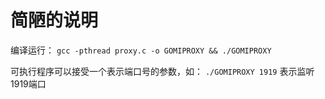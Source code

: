 # 简陋的说明

编译运行： `gcc -pthread proxy.c -o GOMIPROXY && ./GOMIPROXY`

可执行程序可以接受一个表示端口号的参数，如： `./GOMIPROXY 1919` 表示监听1919端口
